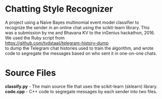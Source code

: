 # Chatting Style Recognizer
A project using a Naive Bayes multinomial event model classifier to recognize the sender in an online chat using the scikit-learn library. This was a submission by me and Bhavana KV to the inGenius hackathon, 2016. We used the Ruby script from <br/>
https://github.com/tvdstaaij/telegram-history-dump <br/>
to dump the Telegram chat histories used to train the algorithm, and wrote code to segregate the messages based on who sent it in one-on-one chats.

# Source Files
**classify.py** - The main source file that uses the scikit-learn (sklearn) library. <br/>
**code.cpp** - C++ code to segregate messages by each sender into two files.
